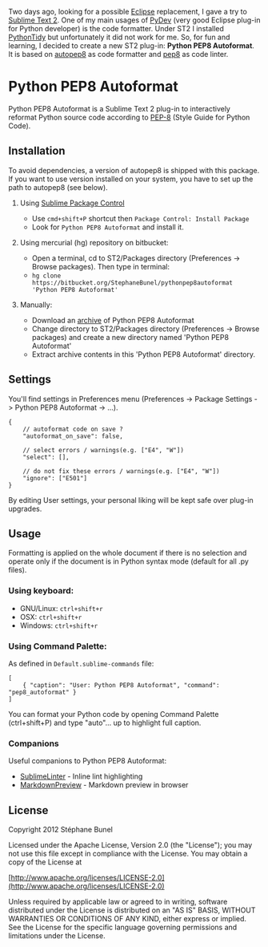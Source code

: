 Two days ago, looking for a possible [Eclipse][] replacement, I gave a try to [Sublime Text 2][].
One of my main usages of [PyDev][] (very good Eclipse plug-in for Python developer) is the code formatter.
Under ST2 I installed [PythonTidy][] but unfortunately it did not work for me.
So, for fun and learning, I decided to create a new ST2 plug-in: **Python PEP8 Autoformat**.
It is based on [autopep8][] as code formatter and [pep8][] as code linter.

# Python PEP8 Autoformat

Python PEP8 Autoformat is a Sublime Text 2 plug-in to interactively reformat Python source code according
to [PEP-8][] (Style Guide for Python Code). 

## Installation

To avoid dependencies, a version of autopep8 is shipped with this package. If you want to use version installed
on your system, you have to set up the path to autopep8 (see below).

1. Using [Sublime Package Control][]
    + Use `cmd+shift+P` shortcut then `Package Control: Install Package`
    + Look for `Python PEP8 Autoformat` and install it.

1. Using mercurial (hg) repository on bitbucket:
    + Open a terminal, cd to ST2/Packages directory (Preferences -> Browse packages). Then type in terminal:
    + `hg clone https://bitbucket.org/StephaneBunel/pythonpep8autoformat 'Python PEP8 Autoformat'`

1. Manually:
    + Download an [archive](https://bitbucket.org/StephaneBunel/pythonpep8autoformat/downloads)
      of Python PEP8 Autoformat
    + Change directory to ST2/Packages directory (Preferences -> Browse packages) and create a new
      directory named 'Python PEP8 Autoformat'
    + Extract archive contents in this 'Python PEP8 Autoformat' directory.


## Settings

You'll find settings in Preferences menu (Preferences -> Package Settings -> Python PEP8 Autoformat -> ...).

    {
        // autoformat code on save ?
        "autoformat_on_save": false,

        // select errors / warnings(e.g. ["E4", "W"])
        "select": [],

        // do not fix these errors / warnings(e.g. ["E4", "W"])
        "ignore": ["E501"]
    }

By editing User settings, your personal liking will be kept safe over plug-in upgrades.

## Usage

Formatting is applied on the whole document if there is no selection and operate only if the document
is in Python syntax mode (default for all .py files).

### Using keyboard:

- GNU/Linux: `ctrl+shift+r`
- OSX:       `ctrl+shift+r`
- Windows:   `ctrl+shift+r`

### Using Command Palette:

As defined in `Default.sublime-commands` file:

	[
	    { "caption": "User: Python PEP8 Autoformat", "command": "pep8_autoformat" }
	]

You can format your Python code by opening Command Palette (ctrl+shift+P)
and type "auto"... up to highlight full caption.

### Companions
Useful companions to Python PEP8 Autoformat:

+ [SublimeLinter][] - Inline lint highlighting
+ [MarkdownPreview][] - Markdown preview in browser

## License

Copyright 2012 Stéphane Bunel

Licensed under the Apache License, Version 2.0 (the "License");
you may not use this file except in compliance with the License.
You may obtain a copy of the License at

[http://www.apache.org/licenses/LICENSE-2.0](http://www.apache.org/licenses/LICENSE-2.0)

Unless required by applicable law or agreed to in writing, software
distributed under the License is distributed on an "AS IS" BASIS,
WITHOUT WARRANTIES OR CONDITIONS OF ANY KIND, either express or implied.
See the License for the specific language governing permissions and
limitations under the License.


[PEP-8]:                   http://www.python.org/dev/peps/pep-0008/
[Sublime Text 2]:          http://www.sublimetext.com/
[autopep8]:                https://github.com/hhatto/autopep8
[pep8]:                    https://github.com/jcrocholl/pep8
[PythonTidy]:              https://github.com/witsch/SublimePythonTidy
[Eclipse]:                 http://www.eclipse.org/
[PyDev]:                   http://pydev.org/
[Sublime Package Control]: http://wbond.net/sublime_packages/package_control
[SublimeLinter]:           https://github.com/SublimeLinter/SublimeLinter
[MarkdownPreview]:         https://github.com/revolunet/sublimetext-markdown-preview
